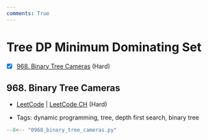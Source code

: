 ```yaml
---
comments: True
---
```


# Tree DP Minimum Dominating Set

- [x] [968. Binary Tree Cameras](https://leetcode.cn/problems/binary-tree-cameras/) (Hard)

## 968. Binary Tree Cameras

-   [LeetCode](https://leetcode.com/problems/binary-tree-cameras/) | [LeetCode CH](https://leetcode.cn/problems/binary-tree-cameras/) (Hard)

-   Tags: dynamic programming, tree, depth first search, binary tree

```python title="968. Binary Tree Cameras - Python Solution"
--8<-- "0968_binary_tree_cameras.py"
```
